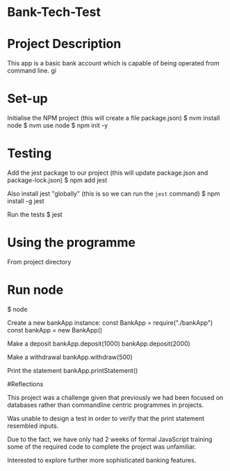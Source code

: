 # Bank-Tech-Test


# Project Description

This app is a basic bank account which is capable of being operated from command line. 
gi

# Set-up

Initialise the NPM project (this will create a file package.json)
$ nvm install node
$ nvm use node
$ npm init -y

# Testing

Add the jest package to our project
(this will update package.json and package-lock.json)
$ npm add jest

Also install jest "globally"
(this is so we can run the `jest` command)
$ npm install -g jest

Run the tests
$ jest

# Using the programme
From project directory

# Run node
$ node

Create a new bankApp instance:
const BankApp = require("./bankApp")
const bankApp = new BankApp()

Make a deposit
bankApp.deposit(1000) 
bankApp.deposit(2000) 

Make a withdrawal
bankApp.withdraw(500) 

Print the statement
bankApp.printStatement()

#Reflections

This project was a challenge given that previously we had been focused on databases rather than commandline centric programmes in projects.

Was unable to design a test in order to verify that the print statement resembled inputs.

Due to the fact, we have only had 2 weeks of formal JavaScript training some of the required code to complete the project was unfamiliar. 

Interested to explore further more sophisticated banking features. 





